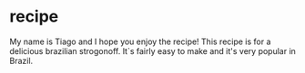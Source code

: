 # recipe

My name is Tiago and I hope you enjoy the recipe!
This recipe is for a delicious brazilian strogonoff. It`s fairly easy to make and it's very popular in Brazil.
